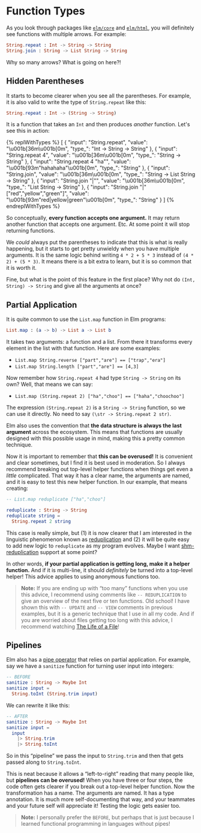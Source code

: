 # Function Types

As you look through packages like [`elm/core`][core] and [`elm/html`][html], you will definitely see functions with multiple arrows. For example:

```elm
String.repeat : Int -> String -> String
String.join : String -> List String -> String
```

Why so many arrows? What is going on here?!

[core]: https://package.elm-lang.org/packages/elm/core/latest/
[html]: https://package.elm-lang.org/packages/elm/html/latest/


## Hidden Parentheses

It starts to become clearer when you see all the parentheses. For example, it is also valid to write the type of `String.repeat` like this:

```elm
String.repeat : Int -> (String -> String)
```

It is a function that takes an `Int` and then produces _another_ function. Let's see this in action:

<!-- dprint-ignore-start -->
{% replWithTypes %}
[
	{
		"input": "String.repeat",
		"value": "\u001b[36m<function>\u001b[0m",
		"type_": "Int -> String -> String"
	},
	{
		"input": "String.repeat 4",
		"value": "\u001b[36m<function>\u001b[0m",
		"type_": "String -> String"
	},
	{
		"input": "String.repeat 4 \"ha\"",
		"value": "\u001b[93m\"hahahaha\"\u001b[0m",
		"type_": "String"
	},
	{
		"input": "String.join",
		"value": "\u001b[36m<function>\u001b[0m",
		"type_": "String -> List String -> String"
	},
	{
		"input": "String.join \"|\"",
		"value": "\u001b[36m<function>\u001b[0m",
		"type_": "List String -> String"
	},
	{
		"input": "String.join \"|\" [\"red\",\"yellow\",\"green\"]",
		"value": "\u001b[93m\"red|yellow|green\"\u001b[0m",
		"type_": "String"
	}
]
{% endreplWithTypes %}
<!-- dprint-ignore-end -->

So conceptually, **every function accepts one argument.** It may return another function that accepts one argument. Etc. At some point it will stop returning functions.

We _could_ always put the parentheses to indicate that this is what is really happening, but it starts to get pretty unwieldy when you have multiple arguments. It is the same logic behind writing `4 * 2 + 5 * 3` instead of `(4 * 2) + (5 * 3)`. It means there is a bit extra to learn, but it is so common that it is worth it.

Fine, but what is the point of this feature in the first place? Why not do `(Int, String) -> String` and give all the arguments at once?


## Partial Application

It is quite common to use the `List.map` function in Elm programs:

```elm
List.map : (a -> b) -> List a -> List b
```

It takes two arguments: a function and a list. From there it transforms every element in the list with that function. Here are some examples:

- `List.map String.reverse ["part","are"] == ["trap","era"]`
- `List.map String.length ["part","are"] == [4,3]`

Now remember how `String.repeat 4` had type `String -> String` on its own? Well, that means we can say:

- `List.map (String.repeat 2) ["ha","choo"] == ["haha","choochoo"]`

The expression `(String.repeat 2)` is a `String -> String` function, so we can use it directly. No need to say `(\str -> String.repeat 2 str)`.

Elm also uses the convention that **the data structure is always the last argument** across the ecosystem. This means that functions are usually designed with this possible usage in mind, making this a pretty common technique.

Now it is important to remember that **this can be overused!** It is convenient and clear sometimes, but I find it is best used in moderation. So I always recommend breaking out top-level helper functions when things get even a _little_ complicated. That way it has a clear name, the arguments are named, and it is easy to test this new helper function. In our example, that means creating:

```elm
-- List.map reduplicate ["ha","choo"]

reduplicate : String -> String
reduplicate string =
  String.repeat 2 string
```

This case is really simple, but (1) it is now clearer that I am interested in the linguistic phenomenon known as [reduplication](https://en.wikipedia.org/wiki/Reduplication) and (2) it will be quite easy to add new logic to `reduplicate` as my program evolves. Maybe I want [shm-reduplication](https://en.wikipedia.org/wiki/Shm-reduplication) support at some point?

In other words, **if your partial application is getting long, make it a helper function.** And if it is multi-line, it should _definitely_ be turned into a top-level helper! This advice applies to using anonymous functions too.

> **Note:** If you are ending up with “too many” functions when you use this advice, I recommend using comments like `-- REDUPLICATION` to give an overview of the next five or ten functions. Old school! I have shown this with `-- UPDATE` and `-- VIEW` comments in previous examples, but it is a generic technique that I use in all my code. And if you are worried about files getting too long with this advice, I recommend watching [The Life of a File](https://youtu.be/XpDsk374LDE)!


## Pipelines

Elm also has a [pipe operator][pipe] that relies on partial application. For example, say we have a `sanitize` function for turning user input into integers:

```elm
-- BEFORE
sanitize : String -> Maybe Int
sanitize input =
  String.toInt (String.trim input)
```

We can rewrite it like this:

```elm
-- AFTER
sanitize : String -> Maybe Int
sanitize input =
  input
    |> String.trim
    |> String.toInt
```

So in this “pipeline” we pass the input to `String.trim` and then that gets passed along to `String.toInt`.

This is neat because it allows a “left-to-right” reading that many people like, but **pipelines can be overused!** When you have three or four steps, the code often gets clearer if you break out a top-level helper function. Now the transformation has a name. The arguments are named. It has a type annotation. It is much more self-documenting that way, and your teammates and your future self will appreciate it! Testing the logic gets easier too.

> **Note:** I personally prefer the `BEFORE`, but perhaps that is just because I learned functional programming in languages without pipes!

[pipe]: https://package.elm-lang.org/packages/elm/core/latest/Basics#|&gt;


